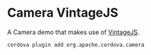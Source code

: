 Camera VintageJS
===

A Camera demo that makes use of [VintageJS](https://github.com/rendro/vintageJS).


    cordova plugin add org.apache.cordova.camera
